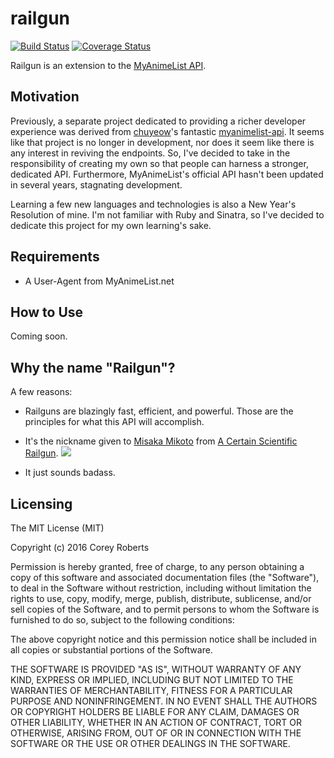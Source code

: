railgun
=======

[![Build Status](https://travis-ci.org/croberts22/railgun.svg?branch=master)](https://travis-ci.org/croberts22/railgun)
[![Coverage Status](https://coveralls.io/repos/github/croberts22/railgun/badge.svg?branch=master)](https://coveralls.io/github/croberts22/railgun?branch=master)

Railgun is an extension to the [MyAnimeList API](http://myanimelist.net/modules.php?go=api). 

## Motivation

Previously, a separate project dedicated to providing a richer developer experience was derived from [chuyeow](https://github.com/chuyeow)'s fantastic [myanimelist-api](https://github.com/chuyeow/myanimelist-api). It seems like that project is no longer in development, nor does it seem like there is any interest in reviving the endpoints. So, I've decided to take in the responsibility of creating my own so that people can harness a stronger, dedicated API. Furthermore, MyAnimeList's official API hasn't been updated in several years, stagnating development.

Learning a few new languages and technologies is also a New Year's Resolution of mine. I'm not familiar with Ruby and Sinatra, so I've decided to dedicate this project for my own learning's sake.

## Requirements

- A User-Agent from MyAnimeList.net

## How to Use

Coming soon.

## Why the name "Railgun"?

A few reasons:

- Railguns are blazingly fast, efficient, and powerful. Those are the principles for what this API will accomplish.

- It's the nickname given to [Misaka Mikoto](http://myanimelist.net/character/13701/Mikoto_Misaka) from [A Certain Scientific Railgun](http://myanimelist.net/anime/6213/Toaru_Kagaku_no_Railgun). 
![](http://i.imgur.com/74Zdsnu.png)

- It just sounds badass.

## Licensing

The MIT License (MIT)

Copyright (c) 2016 Corey Roberts

Permission is hereby granted, free of charge, to any person obtaining a copy
of this software and associated documentation files (the "Software"), to deal
in the Software without restriction, including without limitation the rights
to use, copy, modify, merge, publish, distribute, sublicense, and/or sell
copies of the Software, and to permit persons to whom the Software is
furnished to do so, subject to the following conditions:

The above copyright notice and this permission notice shall be included in all
copies or substantial portions of the Software.

THE SOFTWARE IS PROVIDED "AS IS", WITHOUT WARRANTY OF ANY KIND, EXPRESS OR
IMPLIED, INCLUDING BUT NOT LIMITED TO THE WARRANTIES OF MERCHANTABILITY,
FITNESS FOR A PARTICULAR PURPOSE AND NONINFRINGEMENT. IN NO EVENT SHALL THE
AUTHORS OR COPYRIGHT HOLDERS BE LIABLE FOR ANY CLAIM, DAMAGES OR OTHER
LIABILITY, WHETHER IN AN ACTION OF CONTRACT, TORT OR OTHERWISE, ARISING FROM,
OUT OF OR IN CONNECTION WITH THE SOFTWARE OR THE USE OR OTHER DEALINGS IN THE
SOFTWARE.
